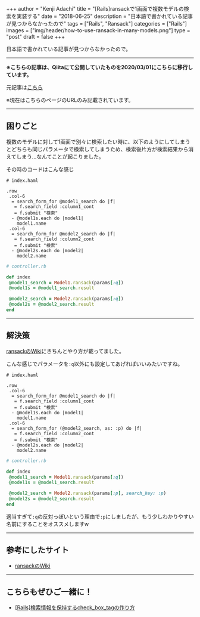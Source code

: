+++
author = "Kenji Adachi"
title = "[Rails]ransackで1画面で複数モデルの検索を実装する"
date = "2018-06-25"
description = "日本語で書かれている記事が見つからなかったので"
tags = ["Rails", "Ransack"]
categories = ["Rails"]
images  = ["img/header/how-to-use-ransack-in-many-models.png"]
type = "post"
draft =  false
+++

日本語で書かれている記事が見つからなかったので。

--------

**※こちらの記事は、Qiitaにて公開していたものを2020/03/01にこちらに移行しています。**

元記事は[こちら](https://qiita.com/dach1_ken/items/35484bb7115ff301c9f9)

※現在はこちらのページのURLのみ記載されています。

-----

## 困りごと

複数のモデルに対して1画面で別々に検索したい時に、以下のようにしてしまうとどちらも同じパラメータで検索してしまうため、検索後片方が検索結果から消えてしまう…なんてことが起こりました。

その時のコードはこんな感じ

```html.haml
# index.haml

.row
 .col-6
  = search_form_for @model1_search do |f|
   = f.search_field :column1_cont
   = f.submit "検索"
  - @model1s.each do |model1|
    model1.name
 .col-6
  = search_form_for @model2_search do |f|
   = f.search_field :column2_cont
   = f.submit "検索"
  - @model2s.each do |model2|
    model2.name
```

```ruby
# controller.rb

def index
 @model1_search = Model1.ransack(params[:q])
 @model1s = @model1_search.result

 @model2_search = Model2.ransack(params[:q])
 @model2s = @model2_search.result
end
```

--------

## 解決策

[ransackのWiki](https://github.com/activerecord-hackery/ransack/wiki/Configuration)にきちんとやり方が載ってました。

こんな感じでパラメータを`:q`以外にも設定してあげればいいみたいですね。

```html.haml
# index.haml

.row
 .col-6
  = search_form_for @model1_search do |f|
   = f.search_field :column1_cont
   = f.submit "検索"
  - @model1s.each do |model1|
    model1.name
 .col-6
  = search_form_for (@model2_search, as: :p) do |f|
   = f.search_field :column2_cont
   = f.submit "検索"
  - @model2s.each do |model2|
    model2.name
```

```ruby
# controller.rb

def index
 @model1_search = Model1.ransack(params[:q])
 @model1s = @model1_search.result

 @model2_search = Model2.ransack(params[:p], search_key: :p)
 @model2s = @model2_search.result
end
```

適当すぎて`:q`の反対っぽいという理由で`:p`にしましたが、もう少しわかりやすい名前にすることをオススメしますw

-------

## 参考にしたサイト

- [ransackのWiki](https://github.com/activerecord-hackery/ransack/wiki/Configuration)

-------

## こちらもぜひご一緒に！

- [[Rails]検索情報を保持するcheck_box_tagの作り方](../../blog/how-to-create-check_box_tag/)
